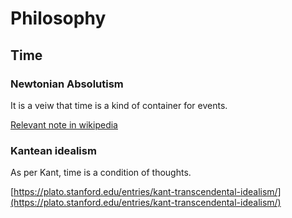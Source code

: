 # Philosophy

## Time

### Newtonian Absolutism 

It is a veiw that time is a kind of container for events. 

[Relevant note in wikipedia](https://en.wikipedia.org/wiki/Philosophy_of_space_and_time#Absolutism_and_relationalism)

### Kantean idealism

As per Kant, time is a condition of thoughts.  

[https://plato.stanford.edu/entries/kant-transcendental-idealism/](https://plato.stanford.edu/entries/kant-transcendental-idealism/)



